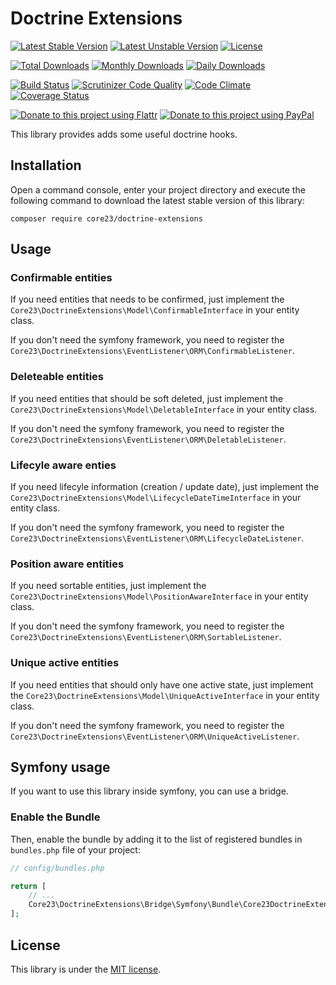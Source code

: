 Doctrine Extensions
===================
[![Latest Stable Version](https://poser.pugx.org/core23/doctrine-extensions/v/stable)](https://packagist.org/packages/core23/doctrine-extensions)
[![Latest Unstable Version](https://poser.pugx.org/core23/doctrine-extensions/v/unstable)](https://packagist.org/packages/core23/doctrine-extensions)
[![License](https://poser.pugx.org/core23/doctrine-extensions/license)](LICENSE.md)

[![Total Downloads](https://poser.pugx.org/core23/doctrine-extensions/downloads)](https://packagist.org/packages/core23/doctrine-extensions)
[![Monthly Downloads](https://poser.pugx.org/core23/doctrine-extensions/d/monthly)](https://packagist.org/packages/core23/doctrine-extensions)
[![Daily Downloads](https://poser.pugx.org/core23/doctrine-extensions/d/daily)](https://packagist.org/packages/core23/doctrine-extensions)

[![Build Status](https://travis-ci.org/core23/doctrine-extensions.svg)](http://travis-ci.org/core23/doctrine-extensions)
[![Scrutinizer Code Quality](https://scrutinizer-ci.com/g/core23/doctrine-extensions/badges/quality-score.png)](https://scrutinizer-ci.com/g/core23/doctrine-extensions/)
[![Code Climate](https://codeclimate.com/github/core23/doctrine-extensions/badges/gpa.svg)](https://codeclimate.com/github/core23/doctrine-extensions)
[![Coverage Status](https://coveralls.io/repos/core23/doctrine-extensions/badge.svg)](https://coveralls.io/r/core23/doctrine-extensions)

[![Donate to this project using Flattr](https://img.shields.io/badge/flattr-donate-yellow.svg)](https://flattr.com/profile/core23)
[![Donate to this project using PayPal](https://img.shields.io/badge/paypal-donate-yellow.svg)](https://paypal.me/gripp)

This library provides adds some useful doctrine hooks.

## Installation

Open a command console, enter your project directory and execute the following command to download the latest stable version of this library:

```
composer require core23/doctrine-extensions
```

## Usage

### Confirmable entities

If you need entities that needs to be confirmed, just implement the `Core23\DoctrineExtensions\Model\ConfirmableInterface`
in your entity class.

If you don't need the symfony framework, you need to register the `Core23\DoctrineExtensions\EventListener\ORM\ConfirmableListener`.

### Deleteable entities

If you need entities that should be soft deleted, just implement the `Core23\DoctrineExtensions\Model\DeletableInterface`
in your entity class.

If you don't need the symfony framework, you need to register the `Core23\DoctrineExtensions\EventListener\ORM\DeletableListener`.

### Lifecyle aware enties

If you need lifecyle information (creation / update date), just implement the `Core23\DoctrineExtensions\Model\LifecycleDateTimeInterface`
in your entity class.

If you don't need the symfony framework, you need to register the `Core23\DoctrineExtensions\EventListener\ORM\LifecycleDateListener`.

### Position aware entities

If you need sortable entities, just implement the `Core23\DoctrineExtensions\Model\PositionAwareInterface`
in your entity class.

If you don't need the symfony framework, you need to register the `Core23\DoctrineExtensions\EventListener\ORM\SortableListener`.

### Unique active entities

If you need entities that should only have one active state, just implement the `Core23\DoctrineExtensions\Model\UniqueActiveInterface`
in your entity class.

If you don't need the symfony framework, you need to register the `Core23\DoctrineExtensions\EventListener\ORM\UniqueActiveListener`.

## Symfony usage

If you want to use this library inside symfony, you can use a bridge.

### Enable the Bundle

Then, enable the bundle by adding it to the list of registered bundles in `bundles.php` file of your project:

```php
// config/bundles.php

return [
    // ...
    Core23\DoctrineExtensions\Bridge\Symfony\Bundle\Core23DoctrineExtensionsBundle::class => ['all' => true],
];
```

## License

This library is under the [MIT license](LICENSE.md).
